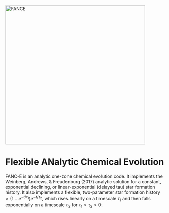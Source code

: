 <img width="440" alt="FANCE" src="https://github.com/nmgountanis/FANC-E/assets/143458646/ade14d88-c85a-4de4-9334-8a8e2eb1ab82">

# Flexible ANalytic Chemical Evolution

FANC-E is an analytic one-zone chemical evolution code. It implements the Weinberg, Andrews, & Freudenburg (2017) analytic solution for a constant, exponential declining, or linear-exponential (delayed tau) star formation history. It also implements a flexible, two-parameter star formation history $\propto(1-e^{-t/\tau_1})e^{-t/\tau_2}$, which rises linearly on a timescale $\tau_1$ and then falls exponentially on a timescale $\tau_2$ for $\tau_1>\tau_2>0$.

